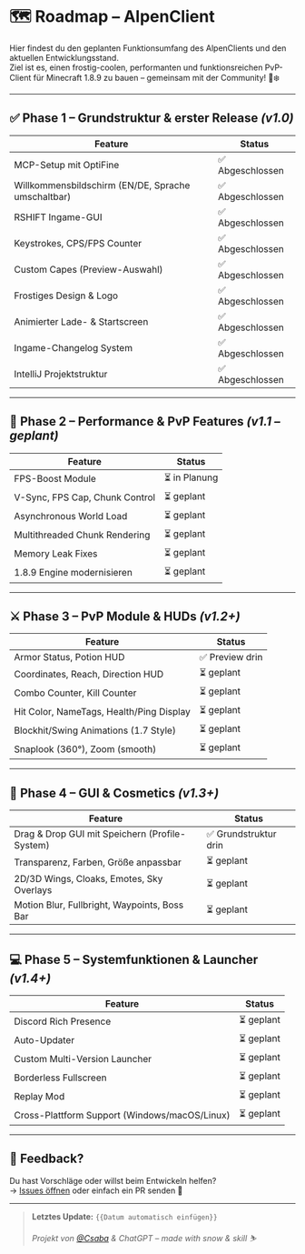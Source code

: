 # 🗺️ Roadmap – AlpenClient

Hier findest du den geplanten Funktionsumfang des AlpenClients und den aktuellen Entwicklungsstand.  
Ziel ist es, einen frostig-coolen, performanten und funktionsreichen PvP-Client für Minecraft 1.8.9 zu bauen – gemeinsam mit der Community! 💙❄️

---

## ✅ Phase 1 – **Grundstruktur & erster Release** *(v1.0)*
| Feature | Status |
|--------|--------|
| MCP-Setup mit OptiFine | ✅ Abgeschlossen |
| Willkommensbildschirm (EN/DE, Sprache umschaltbar) | ✅ Abgeschlossen |
| RSHIFT Ingame-GUI | ✅ Abgeschlossen |
| Keystrokes, CPS/FPS Counter | ✅ Abgeschlossen |
| Custom Capes (Preview-Auswahl) | ✅ Abgeschlossen |
| Frostiges Design & Logo | ✅ Abgeschlossen |
| Animierter Lade- & Startscreen | ✅ Abgeschlossen |
| Ingame-Changelog System | ✅ Abgeschlossen |
| IntelliJ Projektstruktur | ✅ Abgeschlossen |

---

## 🔄 Phase 2 – **Performance & PvP Features** *(v1.1 – geplant)*
| Feature | Status |
|--------|--------|
| FPS-Boost Module | ⏳ in Planung |
| V-Sync, FPS Cap, Chunk Control | ⏳ geplant |
| Asynchronous World Load | ⏳ geplant |
| Multithreaded Chunk Rendering | ⏳ geplant |
| Memory Leak Fixes | ⏳ geplant |
| 1.8.9 Engine modernisieren | ⏳ geplant |

---

## ⚔️ Phase 3 – **PvP Module & HUDs** *(v1.2+)*
| Feature | Status |
|--------|--------|
| Armor Status, Potion HUD | ✅ Preview drin |
| Coordinates, Reach, Direction HUD | ⏳ geplant |
| Combo Counter, Kill Counter | ⏳ geplant |
| Hit Color, NameTags, Health/Ping Display | ⏳ geplant |
| Blockhit/Swing Animations (1.7 Style) | ⏳ geplant |
| Snaplook (360°), Zoom (smooth) | ⏳ geplant |

---

## 🎨 Phase 4 – **GUI & Cosmetics** *(v1.3+)*
| Feature | Status |
|--------|--------|
| Drag & Drop GUI mit Speichern (Profile-System) | ✅ Grundstruktur drin |
| Transparenz, Farben, Größe anpassbar | ⏳ geplant |
| 2D/3D Wings, Cloaks, Emotes, Sky Overlays | ⏳ geplant |
| Motion Blur, Fullbright, Waypoints, Boss Bar | ⏳ geplant |

---

## 💻 Phase 5 – **Systemfunktionen & Launcher** *(v1.4+)*
| Feature | Status |
|--------|--------|
| Discord Rich Presence | ⏳ geplant |
| Auto-Updater | ⏳ geplant |
| Custom Multi-Version Launcher | ⏳ geplant |
| Borderless Fullscreen | ⏳ geplant |
| Replay Mod | ⏳ geplant |
| Cross-Plattform Support (Windows/macOS/Linux) | ⏳ geplant |

---

## 💬 Feedback?

Du hast Vorschläge oder willst beim Entwickeln helfen?  
→ [Issues öffnen](https://github.com/DEINNAME/AlpenClient/issues) oder einfach ein PR senden 🚀

---

> **Letztes Update:** `{{Datum automatisch einfügen}}`
>  
> *Projekt von [@Csaba](#) & ChatGPT – made with snow & skill ⛷️*
